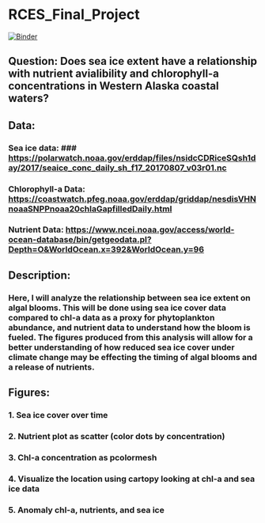 # RCES_Final_Project
[![Binder](https://mybinder.org/badge_logo.svg)](https://mybinder.org/v2/gh/pangeo-data/pangeo-docker-images/2022.09.21?urlpath=git-pull%3Frepo%3Dhttps%253A%252F%252Fgithub.com%252Fmeredithkime%252FRCES_Final_Project%26urlpath%3Dlab%252Ftree%252FRCES_Final_Project%252Ffinal_project.ipynb%26branch%3Dmain)

## Question: Does sea ice extent have a relationship with nutrient avialibility and chlorophyll-a concentrations in Western Alaska coastal waters?

## Data: 
### Sea ice data: ### https://polarwatch.noaa.gov/erddap/files/nsidcCDRiceSQsh1day/2017/seaice_conc_daily_sh_f17_20170807_v03r01.nc 
### Chlorophyll-a Data: https://coastwatch.pfeg.noaa.gov/erddap/griddap/nesdisVHNnoaaSNPPnoaa20chlaGapfilledDaily.html
### Nutrient Data: https://www.ncei.noaa.gov/access/world-ocean-database/bin/getgeodata.pl?Depth=O&WorldOcean.x=392&WorldOcean.y=96


## Description:
### Here, I will analyze the relationship between sea ice extent on algal blooms. This will be done using sea ice cover data compared to chl-a data as a proxy for phytoplankton abundance, and nutrient data to understand how the bloom is fueled. The figures produced from this analysis will allow for a better understanding of how reduced sea ice cover under climate change may be effecting the timing of algal blooms and a release of nutrients.  


## Figures: 
### 1. Sea ice cover over time
### 2. Nutrient plot as scatter (color dots by concentration)
### 3. Chl-a concentration as pcolormesh 
### 4. Visualize the location using cartopy looking at chl-a and sea ice data 
### 5. Anomaly chl-a, nutrients, and sea ice 